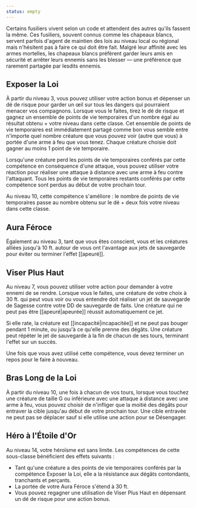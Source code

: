 ```yaml
---
status: empty
---
```

Certains fusiliers vivent selon un code et attendent des autres qu'ils fassent la même. Ces fusiliers, souvent connus comme les chapeaux blancs, servent parfois d'agent de maintien des lois au niveau local ou régional mais n'hésitent pas à faire ce qui doit être fait. Malgré leur affinité avec les armes mortelles, les chapeaux blancs préfèrent garder leurs amis en sécurité et arrêter leurs ennemis sans les blesser — une préférence que rarement partagée par lesdits ennemis.

## Exposer la Loi

À partir du niveau 3, vous pouvez utiliser votre action bonus et dépenser un dé de risque pour garder un œil sur tous les dangers qui pourraient menacer vos compagnons. Lorsque vous le faites, tirez le dé de risque et gagnez un ensemble de points de vie temporaires d'un nombre égal au résultat obtenu + votre niveau dans cette classe. Cet ensemble de points de vie temporaires est immédiatement partagé comme bon vous semble entre n'importe quel nombre créature que vous pouvez voir (autre que vous) à portée d'une arme à feu que vous tenez. Chaque créature choisie doit gagner au moins 1 point de vie temporaire.

Lorsqu'une créature perd les points de vie temporaires conférés par cette compétence en conséquence d'une attaque, vous pouvez utiliser votre réaction pour réaliser une attaque à distance avec une arme à feu contre l'attaquant. Tous les points de vie temporaires restants conférés par cette compétence sont perdus au début de votre prochain tour.

Au niveau 10, cette compétence s'améliore : le nombre de points de vie temporaires passe au nombre obtenu sur le dé + deux fois votre niveau dans cette classe.

## Aura Féroce

Également au niveau 3, tant que vous êtes conscient, vous et les créatures alliées jusqu'à 10 ft. autour de vous ont l'avantage aux jets de sauvegarde pour éviter ou terminer l'effet [[apeuré]].

## Viser Plus Haut

Au niveau 7, vous pouvez utiliser votre action pour demander à votre ennemi de se rendre. Lorsque vous le faites, une créature de votre choix à 30 ft. qui peut vous voir ou vous entendre doit réaliser un jet de sauvegarde de Sagesse contre votre DD de sauvegarde de faits. Une créature qui ne peut pas être [[apeuré|apeurée]] réussit automatiquement ce jet.

Si elle rate, la créature est [[incapacité|incapacitée]] et ne peut pas bouger pendant 1 minute, ou jusqu'à ce qu'elle prenne des dégâts. Une créature peut répéter le jet de sauvegarde à la fin de chacun de ses tours, terminant l'effet sur un succès.

Une fois que vous avez utilisé cette compétence, vous devez terminer un repos pour le faire à nouveau.

## Bras Long de la Loi

À partir du niveau 10, une fois à chacun de vos tours, lorsque vous touchez une créature de taille G ou inférieure avec une attaque à distance avec une arme à feu, vous pouvez choisir de n'infliger que la moitié des dégâts pour entraver la cible jusqu'au début de votre prochain tour. Une cible entravée ne peut pas se déplacer sauf si elle utilise une action pour se Désengager.

## Héro à l'Étoile d'Or

Au niveau 14, votre héroïsme est sans limite. Les compétences de cette sous-classe bénéficient des effets suivants : 

 - Tant qu'une créature a des points de vie temporaires conférés par la compétence Exposer la Loi, elle a la résistance aux dégâts contondants, tranchants et perçants.
 - La portée de votre Aura Féroce s'étend à 30 ft.
 - Vous pouvez regagner une utilisation de Viser Plus Haut en dépensant un dé de risque pour une action bonus.
